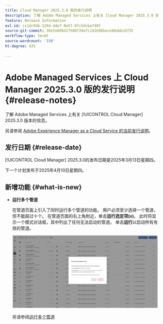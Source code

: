 ```yaml
---
title: Cloud Manager 2025.3.0 版的发行说明
description: 了解 Adobe Managed Services 上有关 Cloud Manager 2025.3.0 版本的信息。
feature: Release Information
exl-id: cc1dc94b-129d-4de7-8e57-8fc5dcba7d9f
source-git-commit: 36e5e666417508f24a7c142e96bace48abbcb735
workflow-type: tm+mt
source-wordcount: '150'
ht-degree: 42%

---
```


# Adobe Managed Services 上 Cloud Manager 2025.3.0 版的发行说明 {#release-notes}

<!-- RELEASE WIKI  https://wiki.corp.adobe.com/display/DMSArchitecture/Cloud+Manager+2025.02.0+Release -->

了解 Adobe Managed Services 上有关 [!UICONTROL Cloud Manager] 2025.3.0 版本的信息。

另请参阅 [Adobe Experience Manager as a Cloud Service 的当前发行说明](https://experienceleague.adobe.com/zh-hans/docs/experience-manager-cloud-service/content/release-notes/home)。

## 发行日期 {#release-date}

[!UICONTROL Cloud Manager] 2025.3.0的发布日期是2025年3月13日星期四。

下一个计划发布于2025年4月10日星期四。

## 新增功能 {#what-is-new}

* **运行多个管道**

  在管道页面上引入了同时运行多个管道的功能。 用户必须至少选择一个管道，但不能超过十个。 在管道页面的右上角附近，单击&#x200B;**运行选定项(x)**。 此时将显示一个模式对话框，其中列出了任何无法启动的管道。 单击&#x200B;**运行**&#x200B;以启动所有有效的管道。

  ![运行选定的管道对话框](/help/release-notes/assets/run-selected-pipelines.png)

  另请参阅[运行多个管道](/help/using/managing-pipelines.md#run-multiple-pipelines)



<!--
## Early adoption program {#early-adoption}

Be a part of Cloud Manager's early adoption program and have a chance to test upcoming features.

### Self-service Service Pack updates for AMS Cloud Manager customers 

As part of the early adopters program, Adobe Managed Services Cloud Manager customers can now perform self-service service pack updates through the **Cloud Manager** user interface. This feature is currently available *only for development environments* and includes limited error reporting for failures.  

Customers can check for service pack updates on the **Program Overview** page under the **Environments** section (**three-dot menu**).

![Check for updates menu option](/help/release-notes/assets/check-for-updates-1.png)

![Update Service Pack dialog box](/help/release-notes/assets/check-for-updates-2.png)

The installation and upgrade process can be tracked on the **Activity** page. 

Once the process is complete, customers must **approve the execution** for the service pack upgrade to finalize successfully.

![Approve service page update](/help/release-notes/assets/check-for-updates-3.png)

If you are interested in testing this new feature and sharing your feedback, contact your Adobe Customer Success Engineer.

See also [Service Pack Updates for Development Environments - Early Adopter](/help/using/service-packs-environments.md).
-->



<!-- ## Bug fixes {#bug-fixes}

* A

Known Issues {#known-issues}

* A -->
